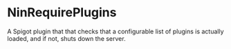 # NinRequirePlugins
A Spigot plugin that that checks that a configurable list of plugins is actually loaded, and if not, shuts down the server.
